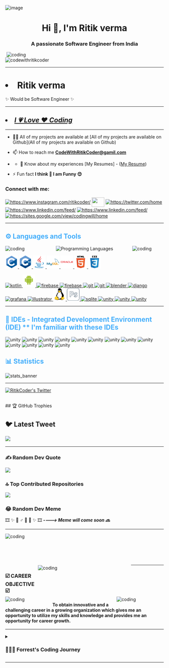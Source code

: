 <!---
- 👋 Hi, I’m @CodeWithRitikBoss
- 👀 I’m interested in ...
- 🌱 I’m currently learning ...
- 💞️ I’m looking to collaborate on ...
- 📫 How to reach me ...
- 😄 Pronouns: ...
- ⚡ Fun fact: ...


CodeWithRitikBoss/CodeWithRitikBoss is a ✨ special ✨ repository because its `README.md` (this file) appears on your GitHub profile.
You can click the Preview link to take a look at your changes.
--->

<!-- ![image](https://camo.githubusercontent.com/5346f5a9b63e9e93ff8265ebb05eeda7fc03e48dfe766ba177c788e5c65c6c86/68747470733a2f2f312e62702e626c6f6773706f742e636f6d2f2d37413457796e774c734d772f58624270435847386648492f41414141414141414d74342f754f613162704c736b5967727747626c6c6853753253446a5f4d69673853584a51434c63424741735948512f73313630302f323030305f36303070782e676966) -->
![image](https://blog.mphomphego.co.za/assets/2020-07-10-How-to-make-your-GitHub-profile-look-fancy.png)
<!-- ![image](https://github.com/CodeWithRitikCoder/CodeWithRitikCoder/blob/main/banner1.png) -->
<h1 align="center">Hi 👋, I'm Ritik verma</h1>
<h3 align="center">A passionate Software Engineer from India</h3>

<img align="right" alt="coding" width="500" src="https://theninehertz.com/wp-content/uploads/2020/06/full-stack-development.gif">
<!-- <img align="right" alt="coding" width="400" src="https://i.pinimg.com/originals/54/e3/7d/54e37d8074ebcde1d96c77d7b2a7f310.gif"> -->

<p align="left"> <img src="https://komarev.com/ghpvc/?username=codewithritikcoder&label=Profile%20views&color=0e75b6&style=flat" alt="codewithritikcoder" /> </p>


<hr>
<h1>
    <li type="desc"> Ritik verma </li>
</h1>
<p>✨ Would be Software Engineer ✨</p>
<hr>

<h2>
    <u>
        <b>
            <li type="desc"><i>I 💗 Love ❤️ Coding </i>
        </b>
    </u>
</h2>
<hr>

- 👨‍💻 All of my projects are available at [All of my projects are available on Github](All of my projects are available on Github)

- 📫 How to reach me **CodeWithRitikCoder@gamil.com**

<!-- - 📄 Know about my experiences [My Resumes] - (<a href="https://drive.google.com/file/d/1l52uSAxMy5yc5oUGfKag3hqXIOk2w2VM/view?usp=sharing">My Resume</a>) -->
- - 📄 Know about my experiences [My Resumes] - (<a href="https://github.com/CodeWithRitikCoder/CodeWithRitikCoder/blob/main/MyResume.png">My Resume</a>)

- ⚡ Fun fact **I think 🤔 I am Funny 😊**

<h3 align="left">Connect with me:</h3>
<p align="left">
<!-- Instagram Logo with ritikcoder Insta Handle Link 🔗 -->
<a href="https://www.instagram.com/ritikcoder/" target="blank"><img align="center" src="https://www.svgrepo.com/show/349410/instagram.svg" alt="https://www.instagram.com/ritikcoder/" height="30" width="40" /></a>
<!-- Youtube Logo with Coding Will Channel Link 🔗 -->  
<a href="https://www.youtube.com/channel/UCqLVDNa2tHOvogL4XHKaI9Q" target="blank"><img align="center" src="https://www.svgrepo.com/show/349577/youtube.svg" height="30" width="40" /></a>
<!-- Twitter Logo with ritikcoder Handle Link 🔗 -->
<a href="https://twitter.com/home" target="blank"><img align="center" src="https://www.svgrepo.com/show/349537/twitter.svg" alt="https://twitter.com/home" height="30" width="40" /></a>
<!-- Linkedin Logo with ritikcoder Handle Link 🔗 -->
<a href="https://www.linkedin.com/feed/" target="blank"><img align="center" src="https://www.svgrepo.com/show/343567/linkedin-network-communication-connection-internet-online.svg" alt="https://www.linkedin.com/feed/" height="30" width="40" /></a>
<!-- WhatsApp Logo with ritikcoder Handle Link 🔗 -->
<a href="http://surl.li/muyqf" target="blank"><img align="center" src="https://www.svgrepo.com/show/349563/whatsapp.svg" alt="https://www.linkedin.com/feed/" height="30" width="40" /></a>
<!-- Website Logo with My Website Link 🔗 -->
<a href="https://sites.google.com/view/codingwill/home" target="blank"><img align="center" src="https://www.svgrepo.com/show/249896/browser-www.svg" alt="https://sites.google.com/view/codingwill/home" height="30" width="40" /></a>
</p>

<!-- <h3 align="left">Languages and Tools:</h3> -->
<hr>

<h2 style="color: #44AEFB">⚙️ Languages and Tools</h2>
<div>
    <img align="left" alt="coding" width="100" src="https://media.giphy.com/media/v1.Y2lkPTc5MGI3NjExYmg3NjRlazhnbmt0Z3Nxa2pzZWlkdG5kcXlsMnB2eXNidWpwemN4dCZlcD12MV9pbnRlcm5hbF9naWZfYnlfaWQmY3Q9Zw/yQltwC4N8nzOE1WdDW/giphy-downsized-large.gif">
</div>
<div>
    <img align="right" alt="coding" width="100" src="https://media.giphy.com/media/v1.Y2lkPTc5MGI3NjExN2YxdXEwM3NjMTdpNmJxbHhqZ2tmb2Jvc3hmOHV0YWE0ejlhYXU0bSZlcD12MV9pbnRlcm5hbF9naWZfYnlfaWQmY3Q9Zw/O6nT9DSoiUVYQ/giphy.gif">
</div>
<div align="center" style="display:block;">
    <img width="100px" alt="Programming Languages" src="https://user-images.githubusercontent.com/78341798/194531121-47b0119a-ce00-439d-b586-125f86acb098.png"/> 
</div>

<p align="left"> 
    <!-- Logo of C Language -->
    <a href="https://www.cprogramming.com/" target="_blank" rel="noreferrer"> <img src="https://raw.githubusercontent.com/devicons/devicon/master/icons/c/c-original.svg" alt="c" width="40" height="40"/> </a> 
    <!-- Logo of C++ Language -->
    <a href="https://www.w3schools.com/cpp/" target="_blank" rel="noreferrer"> <img src="https://raw.githubusercontent.com/devicons/devicon/master/icons/cplusplus/cplusplus-original.svg" alt="cplusplus" width="40" height="40"/> </a>
    <!-- Logo of JAVA Language -->
    <a href="https://www.java.com" target="_blank" rel="noreferrer"> <img src="https://raw.githubusercontent.com/devicons/devicon/master/icons/java/java-original.svg" alt="java" width="40" height="40"/> </a><!-- Logo of MySQL Language -->
    <a href="https://www.mysql.com/" target="_blank" rel="noreferrer"> <img src="https://raw.githubusercontent.com/devicons/devicon/master/icons/mysql/mysql-original-wordmark.svg" alt="mysql" width="40" height="40"/> </a>
    <!-- Logo of Orical Language -->
    <a href="https://www.oracle.com/" target="_blank" rel="noreferrer"> <img src="https://raw.githubusercontent.com/devicons/devicon/master/icons/oracle/oracle-original.svg" alt="oracle" width="40" height="40"/> </a>
    <!-- Logo of HTML Language -->
    <a href="https://www.w3.org/html/" target="_blank" rel="noreferrer"> <img src="https://raw.githubusercontent.com/devicons/devicon/master/icons/html5/html5-original-wordmark.svg" alt="html5" width="40" height="40"/> </a> 
    <!-- Logo of CSS Language -->
    <a href="https://www.w3schools.com/css/" target="_blank" rel="noreferrer"> <img src="https://raw.githubusercontent.com/devicons/devicon/master/icons/css3/css3-original-wordmark.svg" alt="css3" width="40" height="40"/> </a> 
    <br><br>
    <!-- Logo Of Kotlin Language -->
    <a href="https://kotlinlang.org" target="_blank" rel="noreferrer"> <img src="https://www.vectorlogo.zone/logos/kotlinlang/kotlinlang-icon.svg" alt="kotlin" width="40" height="40"/> </a>
    <!-- Logo of Android development Language -->
    <a href="https://developer.android.com" target="_blank" rel="noreferrer"> <img src="https://raw.githubusercontent.com/devicons/devicon/master/icons/android/android-original-wordmark.svg" alt="android" width="40" height="40"/> </a> 
    <!-- Logo of Firebase Database Language -->
    <a href="https://firebase.google.com/" target="_blank" rel="noreferrer"> <img src="https://www.vectorlogo.zone/logos/firebase/firebase-icon.svg" alt="firebase" width="40" height="40"/> </a>
    <!-- Logo of API Language -->
    <a href="https://api.google.com/" target="_blank" rel="noreferrer"> <img src="https://www.svgrepo.com/show/375531/api.svg" alt="firebase" width="40" height="40"/> </a>
    <!-- Logo of Git Language -->
    <a href="https://git-scm.com/" target="_blank" rel="noreferrer"> <img src="https://www.vectorlogo.zone/logos/git-scm/git-scm-icon.svg" alt="git" width="40" height="40"/> </a>
    <!-- Logo of GitHub Language -->
    <a href="https://github.com/" target="_blank" rel="noreferrer"> <img src="https://www.svgrepo.com/show/475654/github-color.svg" alt="git" width="40" height="40"/> </a>
    <!-- Logo of Blender Language -->
    <a href="https://www.blender.org/" target="_blank" rel="noreferrer"> <img src="https://download.blender.org/branding/community/blender_community_badge_white.svg" alt="blender" width="40" height="40"/> </a>
    <!-- Logo of Django Language -->
    <a href="https://www.djangoproject.com/" target="_blank" rel="noreferrer"> <img src="https://cdn.worldvectorlogo.com/logos/django.svg" alt="django" width="40" height="40"/> </a>
    <!-- Logo of Grafana Language -->
    <a href="https://grafana.com" target="_blank" rel="noreferrer"> <img src="https://www.vectorlogo.zone/logos/grafana/grafana-icon.svg" alt="grafana" width="40" height="40"/> </a> 
    <!-- Logo of Adobe Language -->
    <a href="https://www.adobe.com/in/products/illustrator.html" target="_blank" rel="noreferrer"> <img src="https://www.vectorlogo.zone/logos/adobe_illustrator/adobe_illustrator-icon.svg" alt="illustrator" width="40" height="40"/> </a>   
    <!-- Logo of Linux Language -->
    <a href="https://www.linux.org/" target="_blank" rel="noreferrer"> <img src="https://raw.githubusercontent.com/devicons/devicon/master/icons/linux/linux-original.svg" alt="linux" width="40" height="40"/> </a> 
    <!-- Logo of Photoshop Language -->
    <a href="https://www.photoshop.com/en" target="_blank" rel="noreferrer"> <img src="https://raw.githubusercontent.com/devicons/devicon/master/icons/photoshop/photoshop-line.svg" alt="photoshop" width="40" height="40"/> </a> 
    <!-- Logo of SqLite Language -->
    <a href="https://www.sqlite.org/" target="_blank" rel="noreferrer"> <img src="https://www.vectorlogo.zone/logos/sqlite/sqlite-icon.svg" alt="sqlite" width="40" height="40"/> </a> 
    <!-- Logo of Unity Game Engine Language -->
    <a href="https://unity.com/" target="_blank" rel="noreferrer"> <img src="https://www.vectorlogo.zone/logos/unity3d/unity3d-icon.svg" alt="unity" width="40" height="40"/> </a>
    <!-- Logo of Microsoft Office Language -->
    <a href="https://www.microsoft.com/" target="_blank" rel="noreferrer"> <img src="https://www.svgrepo.com/show/303589/office-1-logo.svg" alt="unity" width="40" height="40"/> </a>
    <!-- Logo of Adobe Language -->
    <a href="https://www.adobe.com/" target="_blank" rel="noreferrer"> <img src="https://www.svgrepo.com/show/303177/photoshop-cc-logo.svg" alt="unity" width="40" height="40"/> </a>
</p>
<hr>

<h2 style="color: #44AEFB">🧵 IDEs - Integrated Development Environment (IDE) ** I'm familiar with these IDEs</h2>
<p>
    <img src="https://www.svgrepo.com/show/362129/notepad.svg" alt="unity" width="40" height="40"/>
    <img src="https://findicons.com/files/icons/2561/1st_mx_is_4c/256/notepad.png" alt="unity" width="40" height="40"/>
    <img src="https://www.svgrepo.com/show/452109/sublime-text.svg" alt="unity" width="40" height="40"/>
    <img src="https://icon-icons.com/downloadimage.php?id=22513&root=183/PNG/256/&file=Dev_22513.png" alt="unity" width="40" height="40"/>
    <img src="https://www.svgrepo.com/show/452164/atom.svg" alt="unity" width="40" height="40"/>
    <img src="https://www.svgrepo.com/show/454417/build-codeblocks-engineering.svg" alt="unity" width="40" height="40"/>
    <img src="https://www.svgrepo.com/show/452129/vs-code.svg" alt="unity" width="40" height="40"/>
    <img src="https://www.svgrepo.com/show/452236/jb-intellij-idea.svg" alt="unity" width="40" height="40"/>
    <img src="https://www.svgrepo.com/show/452240/jb-pycharm.svg" alt="unity" width="40" height="40"/>
    <img src="https://www.svgrepo.com/show/353685/eclipse-icon.svg" alt="unity" width="40" height="40"/>
    <img src="https://upload.wikimedia.org/wikipedia/commons/thumb/9/98/Apache_NetBeans_Logo.svg/666px-Apache_NetBeans_Logo.svg.png?20180920122700" alt="unity" width="40" height="40"/>
    <img src="https://www.svgrepo.com/show/354299/rubymine.svg" alt="unity" width="40" height="40"/>
    <!-- <img src="" alt="unity" width="40" height="40"/> -->
    <img src="https://seeklogo.com/images/A/android-studio-logo-1EE788C6EC-seeklogo.com.png" alt="unity" width="40" height="40"/>
</p>

<!-- start -->
<!-- Statistics -->

<h2 style="color: #44AEFB">📊 Statistics</h2>

![stats_banner](https://user-images.githubusercontent.com/78341798/194534778-d662496c-ae00-4e8d-ae9b-b90912054e7f.gif)

<!-- Begin Stats Cards -->
<!-- Resources:  -->
<!-- Github & Languages Stats: https://github.com/anuraghazra/github-readme-stats --> 
<!-- Streak Stats: https://github.com/denvercoder1/github-readme-streak-stats -->
<!-- Change the value after ?username= to your GitHub username. -->
<div class="stats" align="center"></div>

<!-- ![Khaled Badran's GitHub Stats](https://github-readme-stats.vercel.app/api?username=KhaledBadranDev&hide=stars&count_private=true&show_icons=true&theme=algolia&border_radius=20)

![GitHub Streak](https://streak-stats.demolab.com?user=KhaledBadranDev&count_private=true&theme=algolia&border_radius=20) -->

<!-- ![Most Used Languages](https://github-readme-stats.vercel.app/api/top-langs/?username=KhaledBadranDev&show_icons=true&theme=algolia&border_radius=20) -->
    
<!-- compact programming languages layout -->
<!-- ![Most Used Languages](https://github-readme-stats.vercel.app/api/top-langs/?username=KhaledBadranDev&layout=compact&show_icons=true&theme=algolia&border_radius=20)
</div> -->
<!--  End Stats Cards -->
<!-- end -->

<!-- <hr>
<p><img align="left" src="https://github-readme-stats.vercel.app/api/top-langs?username=codewithritikcoder&show_icons=true&locale=en&layout=compact" alt="codewithritikcoder" /></p> -->

<hr>
<p align="left"> <a href="https://twitter.com/CodeWithRitik" target="blank"><img src="https://img.shields.io/twitter/follow/CodeWithRitik?logo=twitter&style=for-the-badge" alt="RitikCoder's Twitter" /></a> </p>
<!-- end -->

<br>
## 🏆 GitHub Trophies
<!-- ![](https://github-profile-trophy.vercel.app/?username=CodeWithRitikCoder&theme=gitdimmed&no-frame=false&no-bg=true&margin-w=4) -->

## 🐦 Latest Tweet
[![](https://gtce.itsvg.in/api?username=ritikcoder)](https://github.com/VishwaGauravIn/github-twitter-card-embed)
<hr>

### ✍️ Random Dev Quote
![](https://quotes-github-readme.vercel.app/api?type=horizontal&theme=radical)

### 🔝 Top Contributed Repositories
![](https://github-contributor-stats.vercel.app/api?username=CodeWithRitikCoder&limit=5&theme=dark&combine_all_yearly_contributions=true)

### 😂 Random Dev Meme
<!-- <img src="https://rm.up.railway.app/" width="512px"/> -->
<p>🎞️ ✨ 🎇 ♂️ 🤴 🙋‍ ✨ 🎞️ <b><i>----> Meme will come soon 🔜 </b></i></p>
<!-- <hr> -->
<!-- <p align="left"> <img src="https://komarev.com/ghpvc/?username=codewithritikcoder&label=Profile%20views&color=0e75b6&style=flat" alt="codewithritikcoder" /> </p> -->

<hr>
    <img align="left" alt="coding" width="400" height="100" src="https://cdn-images-1.medium.com/max/1200/0*D4c3Wot2boeghGqI.gif">
    <img align="right" alt="coding" width="400" height="100" src="https://media.tenor.com/images/7c37724f05ed6d2272d1eaa00d0b06a9/tenor.gif">
    <br><br><br><br><br>
    <img align="left" alt="coding" width="150" margint-Left src="https://media.tenor.com/I5iY9Hj8YGQAAAAi/kroppa-digital.gif">
    <img align="right" alt="coding" width="150" margint-Left src="https://media.tenor.com/I5iY9Hj8YGQAAAAi/kroppa-digital.gif">
    <hr>
    <h3>☑️ CAREER OBJECTIVE ☑️ </h3>
    <h4> To obtain innovative and a challenging 
         career in a growing organization which 
         gives me an opportunity to utilize my skills 
         and knowledge and provides me an 
         opportunity for career growth. </h4>
<!--          <br> -->
         <hr>
         <details>
    <summary><h3>🙅‍♂️🙅 Forrest's Coding Journey </h3> </summary>
    <h2>--Coding Journey--</h2>
    I started my coding joumey as a naive computer science student with a passion to learn everything I could about this programming
    world - code, unix, linux, theory. And all the while, teaching myself iOS development with a dream to build my own app. but that soon
    got overshadowed by my desire to excel in Java. A desire that landed me a full-stack software engineering job upon graduation.
    However, I had another desire I had been pursuing throughout this time - YouTube content creation. I eventually ended up quitting my
    software engineering job to pursue YouTube full-time, and that has been my focus ever since. But there's something that's always
    bothered me about my journey - abandoning my dream of building my own app to pursue the safe route, a job. Now I've already taken
    the leap away from that safety net into this uncofortable, unexplored world that it being a creator. And it worked out, but again, it
    became comfortable. It's easier to create a video than go out on a ledge and build my own product. I do have to eat, at the end of the
    day, but I think it's time. It's time to get uncomfortable again. I have a burning desire to get back on the horse, and fulfill that dream
    younger me had of building my own app, my own product And in order to do that, I'll be implmementing a few measures to streamline
    my YouTube content to focus more time on fulfilling that dream - a dream that I'll be ready to tackle in 2023 due to the measure I'm
    putting in place now until the end of 2023. Don't wait up, because I'm coming.
    </details>
<hr>
